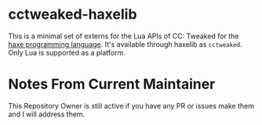 # cctweaked-haxelib

This is a minimal set of externs for the Lua APIs of CC: Tweaked for the [haxe programming language](https://haxe.org). It's available through haxelib as `cctweaked`. Only Lua is supported as a platform.

# Notes From Current Maintainer
This Repository Owner is still active if you have any PR or issues make them and I will address them.
